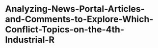 # Analyzing-News-Portal-Articles-and-Comments-to-Explore-Which-Conflict-Topics-on-the-4th-Industrial-R
